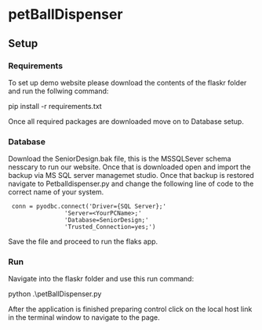 # petBallDispenser
## Setup
### Requirements
To set up demo website please download the contents of the flaskr folder and run the follwing command:

 pip install -r requirements.txt
 
 Once all required packages are downloaded move on to Database setup. 
 ### Database 
 Download the SeniorDesign.bak file, this is the MSSQLSever schema nesscary to run our website. Once that is downloaded open and import the backup via 
 MS SQL server managemet studio. Once that backup is restored navigate to Petballdispenser.py and change the following line of code to the correct name
 of your system. 
 
     conn = pyodbc.connect('Driver={SQL Server};'
                    'Server=<YourPCName>;'
                    'Database=SeniorDesign;'
                    'Trusted_Connection=yes;')
                    
  Save the file and proceed to run the flaks app.
 
 ### Run
 Navigate into the flaskr folder and use this run command:
 
 python .\petBallDispenser.py
 
 After the application is finished preparing control click on the local host link in the terminal window to navigate to the page.
